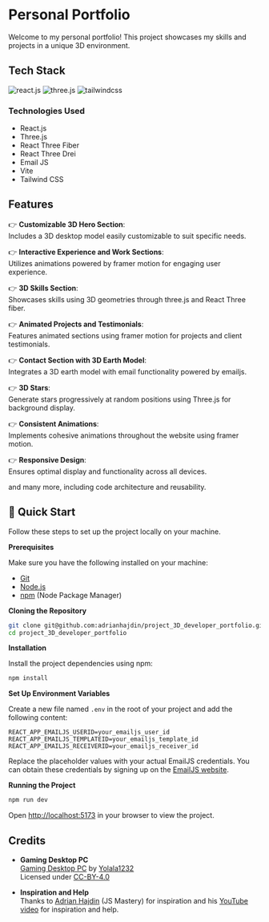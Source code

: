 # Personal Portfolio

Welcome to my personal portfolio! This project showcases my skills and projects in a unique 3D environment.

## Tech Stack

<div>
    <img src="https://img.shields.io/badge/-React_JS-black?style=for-the-badge&logoColor=white&logo=react&color=61DAFB" alt="react.js" />
    <img src="https://img.shields.io/badge/-Three_JS-black?style=for-the-badge&logoColor=white&logo=threedotjs&color=000000" alt="three.js" />
    <img src="https://img.shields.io/badge/-Tailwind_CSS-black?style=for-the-badge&logoColor=white&logo=tailwindcss&color=06B6D4" alt="tailwindcss" />
</div>

### Technologies Used

- React.js
- Three.js
- React Three Fiber
- React Three Drei
- Email JS
- Vite
- Tailwind CSS

## Features

👉 **Customizable 3D Hero Section**:  
Includes a 3D desktop model easily customizable to suit specific needs.

👉 **Interactive Experience and Work Sections**:  
Utilizes animations powered by framer motion for engaging user experience.

👉 **3D Skills Section**:  
Showcases skills using 3D geometries through three.js and React Three fiber.

👉 **Animated Projects and Testimonials**:  
Features animated sections using framer motion for projects and client testimonials.

👉 **Contact Section with 3D Earth Model**:  
Integrates a 3D earth model with email functionality powered by emailjs.

👉 **3D Stars**:  
Generate stars progressively at random positions using Three.js for background display.

👉 **Consistent Animations**:  
Implements cohesive animations throughout the website using framer motion.

👉 **Responsive Design**:  
Ensures optimal display and functionality across all devices.

and many more, including code architecture and reusability.

## <a name="quick-start">🤸 Quick Start</a>

Follow these steps to set up the project locally on your machine.

**Prerequisites**

Make sure you have the following installed on your machine:

- [Git](https://git-scm.com/)
- [Node.js](https://nodejs.org/en)
- [npm](https://www.npmjs.com/) (Node Package Manager)

**Cloning the Repository**

```bash
git clone git@github.com:adrianhajdin/project_3D_developer_portfolio.git
cd project_3D_developer_portfolio
```

**Installation**

Install the project dependencies using npm:

```bash
npm install
```

**Set Up Environment Variables**

Create a new file named `.env` in the root of your project and add the following content:

```env
REACT_APP_EMAILJS_USERID=your_emailjs_user_id
REACT_APP_EMAILJS_TEMPLATEID=your_emailjs_template_id
REACT_APP_EMAILJS_RECEIVERID=your_emailjs_receiver_id
```

Replace the placeholder values with your actual EmailJS credentials. You can obtain these credentials by signing up on the [EmailJS website](https://www.emailjs.com/).

**Running the Project**

```bash
npm run dev
```

Open [http://localhost:5173](http://localhost:5173) in your browser to view the project.


## Credits

- **Gaming Desktop PC**  
  [Gaming Desktop PC](https://sketchfab.com/3d-models/gaming-desktop-pc-d1d8282c9916438091f11aeb28787b66) by [Yolala1232](https://sketchfab.com/Yolala1232)  
  Licensed under [CC-BY-4.0](http://creativecommons.org/licenses/by/4.0/)

- **Inspiration and Help**  
  Thanks to [Adrian Hajdin](https://github.com/adrianhajdin) (JS Mastery) for inspiration and his [YouTube video](#) for inspiration and help.
